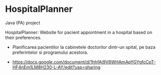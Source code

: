 # HospitalPlanner
Java (PA) project

HospitalPlanner: Website for pacient appointment in a hospital based on their preferences.
* Planificarea pacientilor la cabinetele doctorilor dintr-un spital, pe baza preferintelor si programului acestora. 

* https://docs.google.com/document/d/1hhfAj9V8WHAmApYGYgfcCpT-HF4nEm1LM8H230-L-AY/edit?usp=sharing
